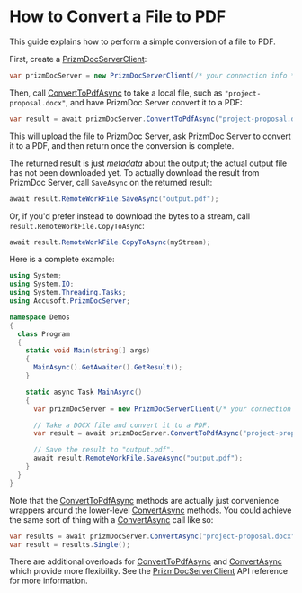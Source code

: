 # How to Convert a File to PDF

This guide explains how to perform a simple conversion of a file to PDF.

First, create a [PrizmDocServerClient]:

```csharp
var prizmDocServer = new PrizmDocServerClient(/* your connection info */);
```

Then, call [ConvertToPdfAsync] to take a local file, such as
`"project-proposal.docx"`, and have PrizmDoc Server convert it to a PDF:

```csharp
var result = await prizmDocServer.ConvertToPdfAsync("project-proposal.docx");
```

This will upload the file to PrizmDoc Server, ask PrizmDoc Server to convert it
to a PDF, and then return once the conversion is complete.

The returned result is just _metadata_ about the output; the actual output file
has not been downloaded yet. To actually download the result from PrizmDoc
Server, call `SaveAsync` on the returned result:

```csharp
await result.RemoteWorkFile.SaveAsync("output.pdf");
```

Or, if you'd prefer instead to download the bytes to a stream, call
`result.RemoteWorkFile.CopyToAsync`:

```csharp
await result.RemoteWorkFile.CopyToAsync(myStream);
```

Here is a complete example:

```csharp
using System;
using System.IO;
using System.Threading.Tasks;
using Accusoft.PrizmDocServer;

namespace Demos
{
  class Program
  {
    static void Main(string[] args)
    {
      MainAsync().GetAwaiter().GetResult();
    }

    static async Task MainAsync()
    {
      var prizmDocServer = new PrizmDocServerClient(/* your connection info */);

      // Take a DOCX file and convert it to a PDF.
      var result = await prizmDocServer.ConvertToPdfAsync("project-proposal.docx");

      // Save the result to "output.pdf".
      await result.RemoteWorkFile.SaveAsync("output.pdf");
    }
  }
}
```

Note that the [ConvertToPdfAsync] methods are actually just convenience wrappers
around the lower-level [ConvertAsync] methods. You could achieve the same sort
of thing with a [ConvertAsync] call like so:

```csharp
var results = await prizmDocServer.ConvertAsync("project-proposal.docx", DestinationFileFormat.Pdf);
var result = results.Single();
```

There are additional overloads for [ConvertToPdfAsync] and [ConvertAsync] which
provide more flexibility. See the [PrizmDocServerClient] API reference for more
information.

[PrizmDocServerClient]: xref:Accusoft.PrizmDocServer.PrizmDocServerClient
[ConvertToPdfAsync]: xref:Accusoft.PrizmDocServer.PrizmDocServerClient.ConvertToPdfAsync(System.String,Accusoft.PrizmDocServer.Conversion.HeaderFooterOptions,Accusoft.PrizmDocServer.Conversion.HeaderFooterOptions)
[ConvertAsync]: xref:Accusoft.PrizmDocServer.PrizmDocServerClient.ConvertAsync(System.Collections.Generic.IEnumerable{Accusoft.PrizmDocServer.Conversion.SourceDocument},Accusoft.PrizmDocServer.Conversion.DestinationOptions)
